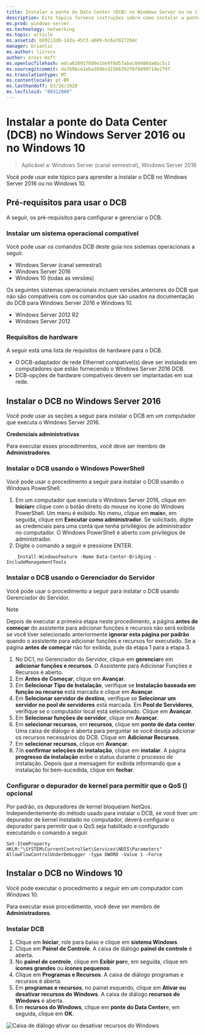```yaml
---
title: Instalar a ponte do Data Center (DCB) no Windows Server ou no cliente
description: Este tópico fornece instruções sobre como instalar a ponte do Data Center no Windows Server ou no Windows Client.
ms.prod: windows-server
ms.technology: networking
ms.topic: article
ms.assetid: b89213d8-143a-45f3-a609-bc6a7027204c
manager: brianlic
ms.author: lizross
author: eross-msft
ms.openlocfilehash: edca8269178d9e1de9f8d57abac04400da0ac5c1
ms.sourcegitcommit: da7b9bce1eba369bcd156639276f6899714e279f
ms.translationtype: MT
ms.contentlocale: pt-BR
ms.lasthandoff: 03/26/2020
ms.locfileid: "80312800"
---
```

# <a name="install-data-center-bridging-dcb-in-windows-server-2016-or-windows-10"></a>Instalar a ponte do Data Center \(DCB\) no Windows Server 2016 ou no Windows 10

>Aplicável a: Windows Server (canal semestral), Windows Server 2016

Você pode usar este tópico para aprender a instalar o DCB no Windows Server 2016 ou no Windows 10.

## <a name="prerequisites-for-using-dcb"></a>Pré-requisitos para usar o DCB

A seguir, os pré-requisitos para configurar e gerenciar o DCB.

### <a name="install-a-compatible-operating-system"></a>Instalar um sistema operacional compatível

Você pode usar os comandos DCB deste guia nos sistemas operacionais a seguir.

- Windows Server (canal semestral)
- Windows Server 2016
- Windows 10 \(todas as versões\)

Os seguintes sistemas operacionais incluem versões anteriores do DCB que não são compatíveis com os comandos que são usados na documentação do DCB para Windows Server 2016 e Windows 10.

- Windows Server 2012 R2
- Windows Server 2012

###  <a name="hardware-requirements"></a>Requisitos de hardware

A seguir está uma lista de requisitos de hardware para o DCB.

- O DCB\-adaptador de rede Ethernet compatível\(s\) deve ser instalado em computadores que estão fornecendo o Windows Server 2016 DCB.
- DCB\-opções de hardware compatíveis devem ser implantadas em sua rede.


## <a name="install-dcb-in-windows-server-2016"></a>Instalar o DCB no Windows Server 2016

Você pode usar as seções a seguir para instalar o DCB em um computador que executa o Windows Server 2016.

**Credenciais administrativas**

Para executar esses procedimentos, você deve ser membro de **Administradores**.

### <a name="install-dcb-using-windows-powershell"></a>Instalar o DCB usando o Windows PowerShell

Você pode usar o procedimento a seguir para instalar o DCB usando o Windows PowerShell.

1. Em um computador que executa o Windows Server 2016, clique em **Iniciar**e clique com o botão direito do mouse no ícone do Windows PowerShell. Um menu é exibido. No menu, clique em **mais**e, em seguida, clique em **Executar como administrador**. Se solicitado, digite as credenciais para uma conta que tenha privilégios de administrador no computador. O Windows PowerShell é aberto com privilégios de administrador.
2. Digite o comando a seguir e pressione ENTER.

````
    Install-WindowsFeature -Name Data-Center-Bridging -IncludeManagementTools
````

### <a name="install-dcb-using-server-manager"></a>Instalar o DCB usando o Gerenciador do Servidor

Você pode usar o procedimento a seguir para instalar o DCB usando Gerenciador do Servidor.

>[!NOTE]
>Depois de executar a primeira etapa neste procedimento, a página **antes de começar** do assistente para adicionar funções e recursos não será exibida se você tiver selecionado anteriormente **ignorar esta página por padrão** quando o assistente para adicionar funções e recursos for executado. Se a página **antes de começar** não for exibida, pule da etapa 1 para a etapa 3.

1. No DC1, no Gerenciador do Servidor, clique em **gerenciar**e em **adicionar funções e recursos**. O Assistente para Adicionar Funções e Recursos é aberto.
2. Em **Antes de Começar**, clique em **Avançar**.
3. Em **Selecionar Tipo de Instalação**, verifique se **Instalação baseada em função ou recurso** está marcada e clique em **Avançar**.
4. Em **Selecionar servidor de destino**, verifique se **Selecionar um servidor no pool de servidores** está marcada. Em **Pool de Servidores**, verifique se o computador local está selecionado. Clique em **Avançar**.
5. Em **Selecionar funções de servidor**, clique em **Avançar**.
6. Em **selecionar recursos**, em **recursos**, clique em **ponte de data center**. Uma caixa de diálogo é aberta para perguntar se você deseja adicionar os recursos necessários do DCB. Clique em **Adicionar Recursos**.
7. Em **selecionar recursos**, clique em **Avançar**. 
8. 7.In **confirmar seleções de instalação**, clique em **instalar**. A página **progresso da instalação** exibe o status durante o processo de instalação. Depois que a mensagem for exibida informando que a instalação foi bem-sucedida, clique em **fechar**.

### <a name="configure-the-kernel-debugger-to-allow-qos-optional"></a>Configurar o depurador de kernel para permitir que o QoS \(\) opcional

 Por padrão, os depuradores de kernel bloqueiam NetQos. Independentemente do método usado para instalar o DCB, se você tiver um depurador de kernel instalado no computador, deverá configurar o depurador para permitir que o QoS seja habilitado e configurado executando o comando a seguir.

````
Set-ItemProperty HKLM:"\SYSTEM\CurrentControlSet\Services\NDIS\Parameters" AllowFlowControlUnderDebugger -type DWORD -Value 1 -Force
````

## <a name="install-dcb-in-windows-10"></a>Instalar o DCB no Windows 10

Você pode executar o procedimento a seguir em um computador com Windows 10.

Para executar esse procedimento, você deve ser membro de **Administradores**.

### <a name="install-dcb"></a>Instalar DCB

1. Clique em **Iniciar**, role para baixo e clique em **sistema Windows**.
2. Clique em **Painel de Controle**. A caixa de diálogo **painel de controle** é aberta.
3. No **painel de controle**, clique em **Exibir por**e, em seguida, clique em **ícones grandes** ou **ícones pequenos**.
4. Clique em **Programas e Recursos**. A caixa de diálogo programas e recursos é aberta.
5. Em **programas e recursos**, no painel esquerdo, clique em **Ativar ou desativar recursos do Windows**. A caixa de diálogo **recursos do Windows** é aberta.
6. Em **recursos do Windows**, clique em **ponte do Data Center**e, em seguida, clique em **OK**.

![Caixa de diálogo ativar ou desativar recursos do Windows](../../media/Dcb-Scripting/Dcb-Scripting.jpg)


